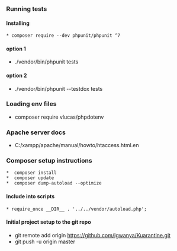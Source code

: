 ### Running tests
#### Installing 
    * composer require --dev phpunit/phpunit ^7
#### option 1
* ./vendor/bin/phpunit tests
#### option 2
 * ./vendor/bin/phpunit --testdox tests
 
 ### Loading env files
   * composer require vlucas/phpdotenv
   
 ### Apache server docs
  * C:/xampp/apache/manual/howto/htaccess.html.en
  
 ### Composer setup instructions
    *  composer install
    *  composer update
    *  composer dump-autoload --optimize
  #### Include into scripts
    * require_once __DIR__ . '../../vendor/autoload.php';
    
  #### Initial project setup to the git repo
  * git remote add origin https://github.com/Igwanya/Kuarantine.git
  *  git push -u origin master
   